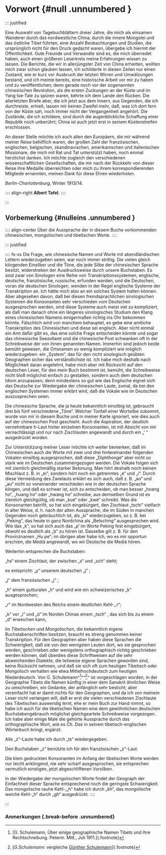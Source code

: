 # Vorwort {#null .unnumbered }

::: justified

Eine Auswahl von Tagebuchblättern dreier Jahre, die mich als einsamen Wanderer
durch das nordwestliche China, durch die innere Mongolei und das östliche Tibet
führten, eine Anzahl Beobachtungen und Studien, die ursprünglich nicht für den
Druck gedacht waren, übergebe ich hiermit der Öffentlichkeit. Gute Freunde und
Verwandte sind es, die mich überredet haben, auch einen größeren Leserkreis
meine Erfahrungen wissen zu lassen. Die Berichte, die wir in allerjüngster Zeit
von China erhielten, wollten mich zwar schon glauben lassen, ich schilderte in
diesen Zeilen nur einen Zustand, wie er kurz vor Ausbruch der letzten Wirren und
Umwälzungen bestand, und ich meinte bereits, eine historische Arbeit vor mir zu
haben und zu veröffentlichen; denn gerade noch vor der sogenannten chinesischen
Revolution, als die ersten Zuckungen an der Küste und im Yang tse-Tale zu spüren
waren, kehrte ich dem Lande den Rücken. Die allerletzten Briefe aber, die ich
jetzt aus dem Innern, aus Gegenden, die ich durchreiste, erhielt, lassen mir
keinen Zweifel mehr, daß, was ich dort fern von der Küste sah, noch immer nicht
der Vergangenheit angehört. Die Zustände, die ich schildere, sind durch die
augenblickliche Schaffung einer Republik noch unberührt; China ist auch jetzt
erst in seinem Küstenstreifen erschlossen.

An dieser Stelle möchte ich auch allen den Europäern, die mir während meiner
Reise behilflich waren, der großen Zahl der französischen, englischen,
belgischen, skandinavischen, amerikanischen und italienischen Missionare, die
mich mit Rat und Tat unterstützt haben, noch einmal herzlichst danken. Ich
möchte zugleich den verschiedenen wissenschaftlichen Gesellschaften, die mir
nach der Rückkehr von dieser Reise ihre Medaille überreichten oder mich zu ihrem
korrespondierenden Mitgliede ernannten, meinen Dank für diese Ehren wiederholen.

*Berlin-Charlottenburg*, Winter 1913/14.

:::: align-right
**Albert Tafel.**
::::

:::


## Vorbemerkung {#nulleins .unnumbered }

:::: align-center 
Über die Aussprache der in diesem Buche vorkommenden
chinesischen, mongolischen und tibetischen Worte. 
::::

::: justified

:::: fs-xs
Die Frage, wie chinesische Namen und Worte mit abendländischen Lettern
wiederzugeben seien, war noch immer strittig. Die vielen gleich klingenden
Einsilber und die Töne, die jede Silbe der chinesischen Sprache besitzt,
widerstreben der Ausdrucksweise durch unsere Buchstaben. Es sind zwar von
Sinologen eine Reihe von Transkriptionssystemen, englische, deutsche,
französische, russische, erfunden worden, und die Deutschen, voran die deutschen
Sinologen, wenden in der Regel englische Systeme der Transkription an. Ich hätte
mich also an ein solches System halten können. Aber abgesehen davon, daß bei
diesen fremdsprachlichen sinologischen Systemen die Konsonanten sehr verschieden
vom Deutschen ausgesprochen werden, sind diese Systeme auch meist viel zu
kompliziert, als daß man danach ohne ein längeres sinologisches Studium den
Klang eines chinesischen Namens einigermaßen richtig ins Ohr bekommen könnte.
Fälschlich wird von manchem behauptet, es gebe eine amtliche Transkription des
Chinesischen und diese sei englisch. Aber nicht einmal ein Amt dafür gibt es,
das eine solche Frage entscheiden könnte und sogar das chinesische Seezollamt
und die chinesische Post schwanken oft in der Schreibweise der von ihnen
genannten Namen. Immerhin sind jedoch beide bemüht gewesen, die Ortsnamen so
wenig kompliziert wie möglich wiederzugeben: ein „System“, das für den nicht
sinologisch geübten Geographen sicher das verständlichste ist. Ich habe mich
deshalb nach Möglichkeit daran angelehnt, habe mich aber mit Rücksicht auf den
deutschen Leser, für den mein Buch bestimmt ist, bemüht, die Schreibweise nicht
bloß möglichst einfach zu gestalten, sondern auch dem deutschen Idiom
anzupassen; denn mindestens so gut wie das Englische eignet sich das Deutsche
zur Wiedergabe der chinesischen Laute, zumal, da bei den englischen Systemen
immer erklärt wird, daß die Vokale wie im Deutschen auszusprechen seien.

Die chinesische Sprache, die ja heute bekanntlich einsilbig ist, gebraucht drei
bis fünf verschiedene „Töne“. Welcher Tonfall einer Wortsilbe zukommt, wurde von
mir in diesem Buche und in meiner Karte ignoriert, wie dies auch auf der
chinesischen Post geschieht. Auch die Aspiration, der deutlich vernehmbare
h-Laut hinter einzelnen Konsonanten, ist mit Absicht von mir vernachlässigt und
nur nach Zischlauten angewandt und durch ein  „‘ “ ausgedrückt worden.

Zur Unterstützung meiner Leser möchte ich weiter bemerken, daß im Chinesischen
auch die Worte mit zwei und drei hintereinander folgenden Vokalen einsilbig
ausgesprochen, daß diese „Diphthonge“ aber nicht so stark wie im Deutschen
zusammengezogen werden. Die Vokale folgen sich mit ziemlich gleichmäßig starker
Betonung. Man hört deshalb noch keinen Mischlaut z. B. in „ei“, sondern hört
noch ein getrenntes „e“ und „i“. Durch diese Vermeidung des Zwielauts erklärt es
sich auch, daß z. B. „ao“ und „au“ nicht so voneinander verschieden wie in der
deutschen Sprache klingen, und daß es schwer ist, sich zu entscheiden, ob man
besser „hoang ho“, „huang ho“ oder „hwang ho“ schreibe; aus demselben Grund ist
es ziemlich gleichgültig, ob man „kue“ oder „kwe“ schreibt. Was die Konsonanten
betrifit, so hat sich eingebürgert, den Zischlaut „tschi“ vielfach in alter
Weise, d. h. nach der alten Aussprache, die im Süden in manchen Gegenden noch
gebräuchlich ist, als „ki“ wiederzugeben, so z. B. bei „Peking“, das heute in
ganz Nordchina als „Betsching“ ausgesprochen wird. Wie das „k“, so hat sich auch
das „p‘ im Worte Peking fest eingebürgert, obwohl es deutlich als „b“ zu hören
ist. Dasselbe gilt z. B. für den Provinznamen „Hu pe“; im übrigen aber habe ich,
wo es mir opportun erschien, die Mediä angewandt, wo wir Deutsche die Mediä
hören.

Weiterhin entsprechen die Buchstaben:

„hs“ einem Zischlaut, der zwischen „s“ und „sch“ steht;

es entspricht: „y“ unserem deutschen „j“ ;

„j“ dem französischen „j“ ;

„h“ einem gutturalen „h“ und wird wie ein schweizerisches „k“ ausgesprochen;

„r“ im Nordwesten des Reichs einem deutlichen Kehl-,,r“;

„k“ vor „i“ und „ü“ im Norden Chinas einem „tsch“ , das sich bis zu einem „d“
erweichen kann,

Im *Tibetischen* und *Mongolischen*, die bekanntlich eigene Buchstabenschriften
besitzen, braucht es streng genommen keiner Transkription. Für den Geographen
aber haben diese Sprachen die Schwierigkeit, daß sie von den wenigsten Leuten
dort, wo sie gesprochen werden, geschrieben oder wenigstens orthographisch
richtig geschrieben werden können, daß überdies diese Schriftweisen auf die sehr
abweichenden Dialekte, die teilweise eigene Sprachen geworden sind, keine
Rücksicht nehmen, und daß sie sich oft zum heutigen Tibetisch oder Mongolisch
verhalten wie etwa Mittelhochdeutsch zum heutigen Niederdeutsch. Von G.
Schulemann^[^0000]^^[^0001]^ ist vorgeschlagen worden, in der Geographie Tibets
die Namen künftig in einer dem Sanskrit ähnlichen Weise zu umschreiben, ein
Gedanke, der anfänglich sehr besticht; aber vereinfacht hat er damit nichts für
den Geographen, und da ich von meinem Leser nicht verlangen will, daß er erst
die vielen verschiedenen Zischlaute des Tibetischen auswendig lernt, ehe er mein
Buch zur Hand nimmt, so habe ich auch für die tibetischen Namen eine dem
gewöhnlichen deutschen Buchstabengebrauch möglichst gleichgeartete Schreibweise
vorgezogen. Ich habe aber einige Male die gehörte Aussprache durch das
orthographische Wort, wie es *Ch. Das* in seinem tibetisch-englischen Wörterbuch
bringt, ergänzt.

Alle „z“-Laute habe ich durch „ts“ wiedergegeben.

Den Buchstaben „z“ benützte ich für den französischen „z“-Laut.

Die klein gedruckten Konsonanten im Anfang der tibetischen Worte werden nur
leicht anklingend, nie sehr scharf ausgesprochen, sie entsprechen vermutlich
einstigen, jetzt abgeschliffenen Vorsilben.

In der Wiedergabe der mongolischen Worte findet der Geograph der Einfachheit
dieser Sprache entsprechend noch die geringste Schwierigkeit. Das mongolische
rauhe Kehl-,„h“ habe ich durch „kh“, das mongolische weiche Kehl-„h“ durch „gh“
ausgedrückt.
::::

:::


### **Anmerkungen** {.break-before .unnumbered}

[^0000]: [G. Schulemann, Über einige geographische Namen Tibets und ihre Rechtschreibung. Peterm. Mitt., Juli 1911.]{.footnote}

[^0001]: [*G.Schulemann*: vergleiche [Günther Schulemann](https://de.wikipedia.org/wiki/G%C3%BCnther_Schulemann)]{.footnote}
